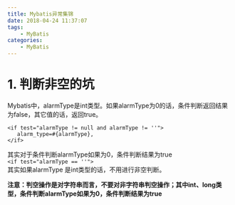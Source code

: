 ```yaml
---
title: Mybatis异常集锦
date: 2018-04-24 11:37:07
tags:
    - MyBatis
categories:
    - MyBatis
---
```

# 1. 判断非空的坑
Mybatis中，alarmType是int类型。如果alarmType为0的话，条件判断返回结果为false，其它值的话，返回true。
```
<if test="alarmType != null and alarmType != ''">
   alarm_type=#{alarmType},
</if>
```
其实对于条件判断alarmType如果为0，条件判断结果为true  
`<if test="alarmType == ''">`  
其实如果alarmType 是int类型的话，不用进行非空判断。

**注意：判空操作是对字符串而言，不要对非字符串判空操作；其中int、long类型，条件判断alarmType如果为0，条件判断结果为true**
